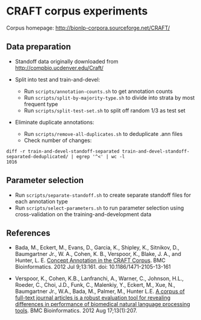 # CRAFT corpus experiments

Corpus homepage: http://bionlp-corpora.sourceforge.net/CRAFT/

## Data preparation

* Standoff data originally downloaded from http://compbio.ucdenver.edu/Craft/

* Split into test and train-and-devel:
  * Run `scripts/annotation-counts.sh` to get annotation counts
  * Run `scripts/split-by-majority-type.sh` to divide into strata by most
    frequent type
  * Run `scripts/split-test-set.sh` to split off random 1/3 as test set

* Eliminate duplicate annotations:
  * Run `scripts/remove-all-duplicates.sh` to deduplicate .ann files
  * Check number of changes:

```
diff -r train-and-devel-standoff-separated train-and-devel-standoff-separated-deduplicated/ | egrep '^<' | wc -l
1016
```

## Parameter selection

* Run `scripts/separate-standoff.sh` to create separate standoff files for each
  annotation type
* Run `scripts/select-parameters.sh` to run parameter selection using
  cross-validation on the training-and-development data

## References

* Bada, M., Eckert, M., Evans, D., Garcia, K., Shipley, K., Sitnikov, D., Baumgartner Jr., W. A., Cohen, K. B., Verspoor, K., Blake, J. A., and Hunter, L. E. [Concept Annotation in the CRAFT Corpus](http://www.biomedcentral.com/1471-2105/13/161). BMC Bioinformatics. 2012 Jul 9;13:161. doi: 10.1186/1471-2105-13-161

* Verspoor, K., Cohen, K.B., Lanfranchi, A., Warner, C., Johnson, H.L., Roeder, C., Choi, J.D., Funk, C., Malenkiy, Y., Eckert, M., Xue, N., Baumgartner Jr., W.A., Bada, M., Palmer, M., Hunter L.E. [A corpus of full-text journal articles is a robust evaluation tool for revealing differences in performance of biomedical natural language processing tools](http://www.biomedcentral.com/1471-2105/13/207). BMC Bioinformatics. 2012 Aug 17;13(1):207. 

